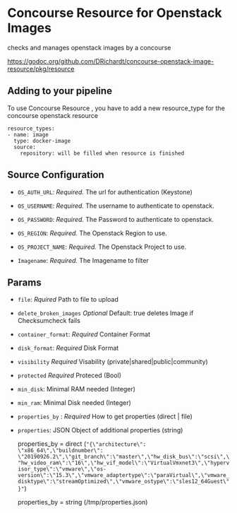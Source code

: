 # Concourse Resource for Openstack Images

checks and manages openstack images by a concourse

https://godoc.org/github.com/DRichardt/concourse-openstack-image-resource/pkg/resource

## Adding to your pipeline

To use Concourse Resource , you have to add a new resource_type for the concourse openstack resource

```
resource_types:
- name: image
  type: docker-image
  source:
    repository: will be filled when resource is finished
```

## Source Configuration

* `OS_AUTH_URL`: *Required.* The url for authentication (Keystone)

* `OS_USERNAME`: *Required.* The username to authenticate to openstack. 

* `OS_PASSWORD`: *Required.* The Password to authenticate to openstack. 

* `OS_REGION`: *Required.* The Openstack Region to use.

* `OS_PROJECT_NAME`: *Required.* The Openstack Project to use.

* `Imagename`: *Required.* The Imagename to filter


## Params

* `file`: *Rquired* Path to file to upload

* `delete_broken_images` *Optional*  Default: true deletes Image if Checksumcheck fails

* `container_format`: *Required* Container Format

* `disk_format`: *Required* Disk Format

* `visibility` *Required* Visability (private|shared|public|community)

* `protected` *Required* Proteced (Bool)

*  `min_disk`: Minimal RAM needed (Integer)

*  `min_ram`: Minimal Disk needed (Integer)

*  `properties_by` : *Required* How to get properties (direct | file)

*  `properties`: JSON Object of additional properties (string)

    properties_by = direct (`"{\"architecture\": \"x86_64\",\"buildnumber\": \"20190926.2\",\"git_branch\":\"master\",\"hw_disk_bus\":\"scsi\",\"hw_video_ram\":\"16\",\"hw_vif_model\":\"VirtualVmxnet3\",\"hypervisor_type\":\"vmware\",\"os-version\":\"15.3\",\"vmware_adaptertype\":\"paraVirtual\",\"vmware_disktype\":\"streamOptimized\",\"vmware_ostype\":\"sles12_64Guest\"}"`)

    properties_by = string (/tmp/properties.json)